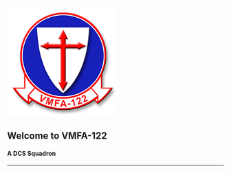 ![Logo](https://github.com/VMFA122DCS/LandingPage/blob/master/bin/img/122LogoSmall.png)
## Welcome to VMFA-122<BR>
#### A DCS Squadron
---
